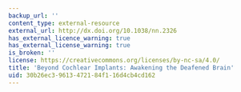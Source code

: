 ```yaml
---
backup_url: ''
content_type: external-resource
external_url: http://dx.doi.org/10.1038/nn.2326
has_external_licence_warning: true
has_external_license_warning: true
is_broken: ''
license: https://creativecommons.org/licenses/by-nc-sa/4.0/
title: 'Beyond Cochlear Implants: Awakening the Deafened Brain'
uid: 30b26ec3-9613-4721-84f1-16d4cb4cd162
---
```

